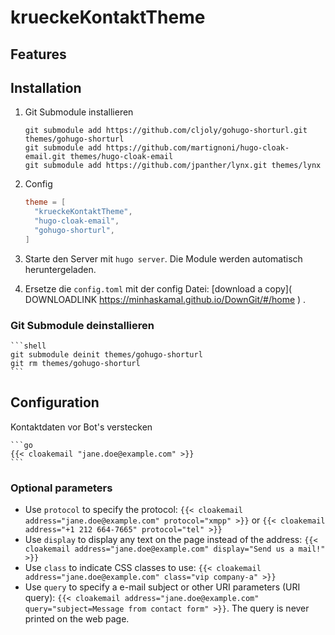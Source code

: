 # krueckeKontaktTheme

## Features

## Installation

1. Git Submodule installieren

    ```shell
    git submodule add https://github.com/cljoly/gohugo-shorturl.git themes/gohugo-shorturl
    git submodule add https://github.com/martignoni/hugo-cloak-email.git themes/hugo-cloak-email
    git submodule add https://github.com/jpanther/lynx.git themes/lynx
    ```

2. Config

    ```toml
    theme = [
      "krueckeKontaktTheme",
      "hugo-cloak-email",
      "gohugo-shorturl",
    ]
    ```

3. Starte den Server mit `hugo server`. Die Module werden automatisch heruntergeladen.

4. Ersetze die `config.toml` mit der config Datei: [download a copy]( DOWNLOADLINK https://minhaskamal.github.io/DownGit/#/home ) .

### Git Submodule deinstallieren

    ```shell
    git submodule deinit themes/gohugo-shorturl
    git rm themes/gohugo-shorturl
    ```


## Configuration

Kontaktdaten vor Bot's verstecken  

    ```go
    {{< cloakemail "jane.doe@example.com" >}}
    ```

### Optional parameters

- Use `protocol` to specify the protocol: `{{< cloakemail address="jane.doe@example.com" protocol="xmpp" >}}` or `{{< cloakemail address="+1 212 664-7665" protocol="tel" >}}`
- Use `display` to display any text on the page instead of the address: `{{< cloakemail address="jane.doe@example.com" display="Send us a mail!" >}}`
- Use `class` to indicate CSS classes to use: `{{< cloakemail address="jane.doe@example.com" class="vip company-a" >}}`
- Use `query` to specify a e-mail subject or other URI parameters (URI query): `{{< cloakemail address="jane.doe@example.com" query="subject=Message from contact form" >}}`. The query is never printed on the web page.